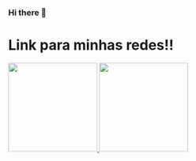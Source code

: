 ### Hi there 👋

<h1>
  Link para minhas redes!!
</h1>

<div>
    <a href="https://github.com/EduardoSBM">
        <img height="180em" src="https://github-readme-stats.vercel.app/api/top-langs/?username=EduardoSBM&layout=compact&theme=dracula&show_icons=true" />
    </a>
    <a href="https://github.com/EduardoSBM">
        <img loading="lazy" height="180em" src="https://github-readme-stats.vercel.app/api?username=EduardoSBM&show_icons=true&theme=dracula&include_all_commits=true&count_private=true" />
    </a>
</div>


